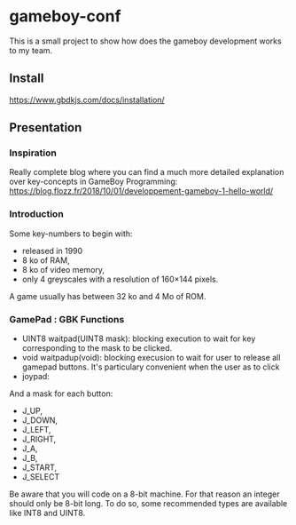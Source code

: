 # gameboy-conf

This is a small project to show how does the gameboy development works to my team.

## Install 

https://www.gbdkjs.com/docs/installation/

## Presentation 

### Inspiration

Really complete blog where you can find a much more detailed explanation over key-concepts in GameBoy Programming: 
https://blog.flozz.fr/2018/10/01/developpement-gameboy-1-hello-world/

### Introduction
Some key-numbers to begin with: 

- released in 1990
- 8 ko of RAM,
- 8 ko of video memory,
- only 4 greyscales with a resolution of 160×144 pixels.

A game usually has between 32 ko and 4 Mo of ROM.

### GamePad : GBK Functions

- UINT8 waitpad(UINT8 mask): blocking execution to wait for key corresponding to the mask to be clicked.
- void waitpadup(void): blocking execusion to wait for user to release all gamepad buttons. It's particulary convenient when the user as to click 
- joypad: 

And a mask for each button: 
- J_UP,
- J_DOWN,
- J_LEFT,
- J_RIGHT,
- J_A,
- J_B,
- J_START,
- J_SELECT

Be aware that you will code on a 8-bit machine. For that reason an integer should only be 8-bit long. To do so, some recommended types are available like INT8 and UINT8. 